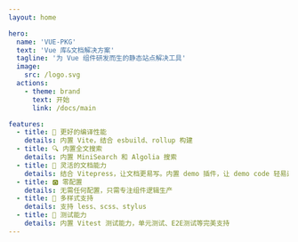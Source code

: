 ```yaml
---
layout: home

hero:
  name: 'VUE-PKG'
  text: 'Vue 库&文档解决方案'
  tagline: '为 Vue 组件研发而生的静态站点解决工具'
  image:
    src: /logo.svg
  actions:
    - theme: brand
      text: 开始
      link: /docs/main

features:
  - title: 🚀 更好的编译性能
    details: 内置 Vite，结合 esbuild、rollup 构建
  - title: 🔍 内置全文搜索
    details: 内置 MiniSearch 和 Algolia 搜索
  - title: 📃 灵活的文档能力
    details: 结合 Vitepress，让文档更易写。内置 demo 插件，让 demo code 轻易运行在 markdown 中
  - title: 🅾️ 零配置
    details: 无需任何配置，只需专注组件逻辑生产
  - title: 🎨 多样式支持
    details: 支持 less、scss、stylus
  - title: 🧪 测试能力
    details: 内置 Vitest 测试能力，单元测试、E2E测试等完美支持
---
```


<Home />

<script setup>
  import Home from './src/Home.vue'
</script>

<style>
:root {
  --vp-home-hero-name-color: transparent;
  --vp-home-hero-name-background: -webkit-linear-gradient(-120deg, #41b883 30%, #ff213c);
 
  --vp-home-hero-image-background-image: linear-gradient(45deg, red , green 50%);
  --vp-home-hero-image-filter: blur(44px);
}

@media (min-width: 640px) {
  :root {
    --vp-home-hero-image-filter: blur(56px);
  }
}

@media (min-width: 960px) {
  :root {
    --vp-home-hero-image-filter: blur(68px);
  }
}

@keyframes blurAnimation {
  0% {
    filter: blur(50px);
  }
  50% {
    filter: blur(75px);
  }
  100% {
    filter: blur(50px);
  }
}

.image-bg{
  animation: blurAnimation 4s infinite;
}
</style>
